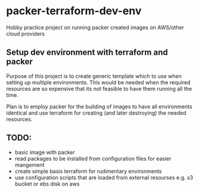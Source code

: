 # packer-terraform-dev-env
Hobby practice project on running packer created images on AWS/other cloud providers

## Setup dev environment with terraform and packer

Purpose of this project is to create generic template which to
use when setting up multiple environments. This would be needed
when the required resources are so expensive that its not feasible
to have them running all the time.

Plan is to employ packer for the building of images to have all
environments identical and use terraform for creating
(and later destroying) the needed resources.

## TODO:

* basic image with packer
* read packages to be installed from configuration files for easier mangement
* create simple basis terraform for rudimentary environments
* use configuration scripts that are loaded from external resourses e.g. s3 bucket or ebs disk on aws